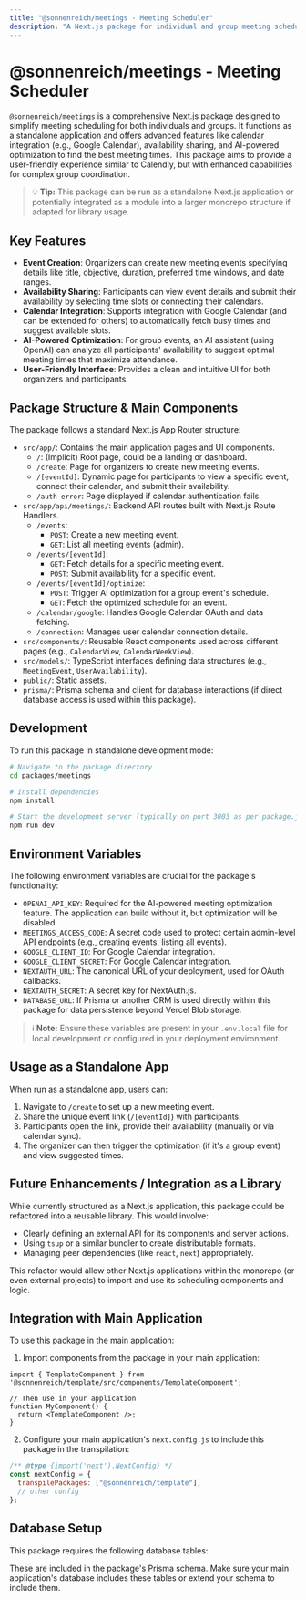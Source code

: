 ```yaml
---
title: "@sonnenreich/meetings - Meeting Scheduler"
description: "A Next.js package for individual and group meeting scheduling with calendar integration and AI-powered optimization."
---
```


# @sonnenreich/meetings - Meeting Scheduler

`@sonnenreich/meetings` is a comprehensive Next.js package designed to simplify meeting scheduling for both individuals and groups. It functions as a standalone application and offers advanced features like calendar integration (e.g., Google Calendar), availability sharing, and AI-powered optimization to find the best meeting times. This package aims to provide a user-friendly experience similar to Calendly, but with enhanced capabilities for complex group coordination.

> 💡 **Tip:** This package can be run as a standalone Next.js application or potentially integrated as a module into a larger monorepo structure if adapted for library usage.

## Key Features

-   **Event Creation**: Organizers can create new meeting events specifying details like title, objective, duration, preferred time windows, and date ranges.
-   **Availability Sharing**: Participants can view event details and submit their availability by selecting time slots or connecting their calendars.
-   **Calendar Integration**: Supports integration with Google Calendar (and can be extended for others) to automatically fetch busy times and suggest available slots.
-   **AI-Powered Optimization**: For group events, an AI assistant (using OpenAI) can analyze all participants' availability to suggest optimal meeting times that maximize attendance.
-   **User-Friendly Interface**: Provides a clean and intuitive UI for both organizers and participants.

## Package Structure & Main Components

The package follows a standard Next.js App Router structure:

-   `src/app/`: Contains the main application pages and UI components.
    -   `/`: (Implicit) Root page, could be a landing or dashboard.
    -   `/create`: Page for organizers to create new meeting events.
    -   `/[eventId]`: Dynamic page for participants to view a specific event, connect their calendar, and submit their availability.
    -   `/auth-error`: Page displayed if calendar authentication fails.
-   `src/app/api/meetings/`: Backend API routes built with Next.js Route Handlers.
    -   `/events`:
        -   `POST`: Create a new meeting event.
        -   `GET`: List all meeting events (admin).
    -   `/events/[eventId]`:
        -   `GET`: Fetch details for a specific meeting event.
        -   `POST`: Submit availability for a specific event.
    -   `/events/[eventId]/optimize`:
        -   `POST`: Trigger AI optimization for a group event's schedule.
        -   `GET`: Fetch the optimized schedule for an event.
    -   `/calendar/google`: Handles Google Calendar OAuth and data fetching.
    -   `/connection`: Manages user calendar connection details.
-   `src/components/`: Reusable React components used across different pages (e.g., `CalendarView`, `CalendarWeekView`).
-   `src/models/`: TypeScript interfaces defining data structures (e.g., `MeetingEvent`, `UserAvailability`).
-   `public/`: Static assets.
-   `prisma/`: Prisma schema and client for database interactions (if direct database access is used within this package).

## Development

To run this package in standalone development mode:

```bash
# Navigate to the package directory
cd packages/meetings

# Install dependencies
npm install

# Start the development server (typically on port 3003 as per package.json)
npm run dev
```

## Environment Variables

The following environment variables are crucial for the package's functionality:

-   `OPENAI_API_KEY`: Required for the AI-powered meeting optimization feature. The application can build without it, but optimization will be disabled.
-   `MEETINGS_ACCESS_CODE`: A secret code used to protect certain admin-level API endpoints (e.g., creating events, listing all events).
-   `GOOGLE_CLIENT_ID`: For Google Calendar integration.
-   `GOOGLE_CLIENT_SECRET`: For Google Calendar integration.
-   `NEXTAUTH_URL`: The canonical URL of your deployment, used for OAuth callbacks.
-   `NEXTAUTH_SECRET`: A secret key for NextAuth.js.
-   `DATABASE_URL`: If Prisma or another ORM is used directly within this package for data persistence beyond Vercel Blob storage.

> ℹ️ **Note:** Ensure these variables are present in your `.env.local` file for local development or configured in your deployment environment.

## Usage as a Standalone App

When run as a standalone app, users can:
1.  Navigate to `/create` to set up a new meeting event.
2.  Share the unique event link (`/[eventId]`) with participants.
3.  Participants open the link, provide their availability (manually or via calendar sync).
4.  The organizer can then trigger the optimization (if it's a group event) and view suggested times.

## Future Enhancements / Integration as a Library

While currently structured as a Next.js application, this package could be refactored into a reusable library. This would involve:
-   Clearly defining an external API for its components and server actions.
-   Using `tsup` or a similar bundler to create distributable formats.
-   Managing peer dependencies (like `react`, `next`) appropriately.

This refactor would allow other Next.js applications within the monorepo (or even external projects) to import and use its scheduling components and logic.

## Integration with Main Application

To use this package in the main application:

1. Import components from the package in your main application:

```tsx
import { TemplateComponent } from '@sonnenreich/template/src/components/TemplateComponent';

// Then use in your application
function MyComponent() {
  return <TemplateComponent />;
}
```

2. Configure your main application's `next.config.js` to include this package in the transpilation:

```js
/** @type {import('next').NextConfig} */
const nextConfig = {
  transpilePackages: ["@sonnenreich/template"],
  // other config
};
```

## Database Setup

This package requires the following database tables:


These are included in the package's Prisma schema. Make sure your main application's database includes these tables or extend your schema to include them. 
